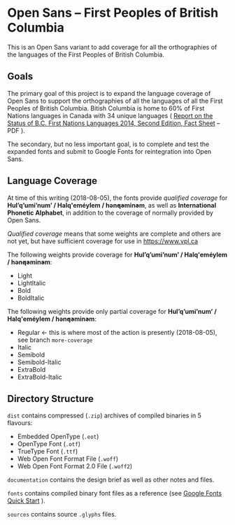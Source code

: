 # Open Sans – First Peoples of British Columbia
This is an Open Sans variant to add coverage for all the orthographies of the languages of the First Peoples of British Columbia.

## Goals

The primary goal of this project is to expand the language coverage of Open Sans to support the orthographies of all the languages of all the First Peoples of British Columbia. Bitish Columbia is home to 60% of First Nations languages in Canada with 34 unique languages ( [Report on the Status of B.C. First Nations Languages 2014, Second Edition, Fact Sheet](http://www.fpcc.ca/files/PDF/Language/2014_Language_Report_Fact_Sheet.pdf) – PDF ).

The secondary, but no less important goal, is to complete and test the expanded fonts and submit to Google Fonts for reintegration into Open Sans.

## Language Coverage

At time of this writing (2018-08-05), the fonts provide _qualified coverage_ for **Hul’q’umi’num’ / Halq'eméylem / hən̓q̓əmin̓əm**, as well as **International Phonetic Alphabet**, in addition to the coverage of normally provided by Open Sans.

_Qualified coverage_ means that some weights are complete and others are not yet, but have sufficient coverage for use in https://www.vpl.ca

The following weights provide coverage for **Hul’q’umi’num’ / Halq'eméylem / hən̓q̓əmin̓əm**:
- Light
- LightItalic
- Bold
- BoldItalic

The following weights provide only partial coverage for **Hul’q’umi’num’ / Halq'eméylem / hən̓q̓əmin̓əm**:
- Regular ← this is where most of the action is presently (2018-08-05), see branch `more-coverage`
- Italic
- Semibold
- Semibold-Italic
- ExtraBold
- ExtraBold-Italic

## Directory Structure

`dist` contains compressed (`.zip`) archives of compiled binaries in 5 flavours:
- Embedded OpenType (`.eot`)
- OpenType Font (`.otf`)
- TrueType Font (`.ttf`)
- Web Open Font Format File (`.woff`)
- Web Open Font Format 2.0 File (`.woff2`)

`documentation` contains the design brief as well as other notes and files.

`fonts` contains compiled binary font files as a reference (see [Google Fonts Quick Start](https://github.com/googlefonts/gf-docs/blob/master/QuickStartGlyphs.md) ).

`sources` contains source `.glyphs` files.
